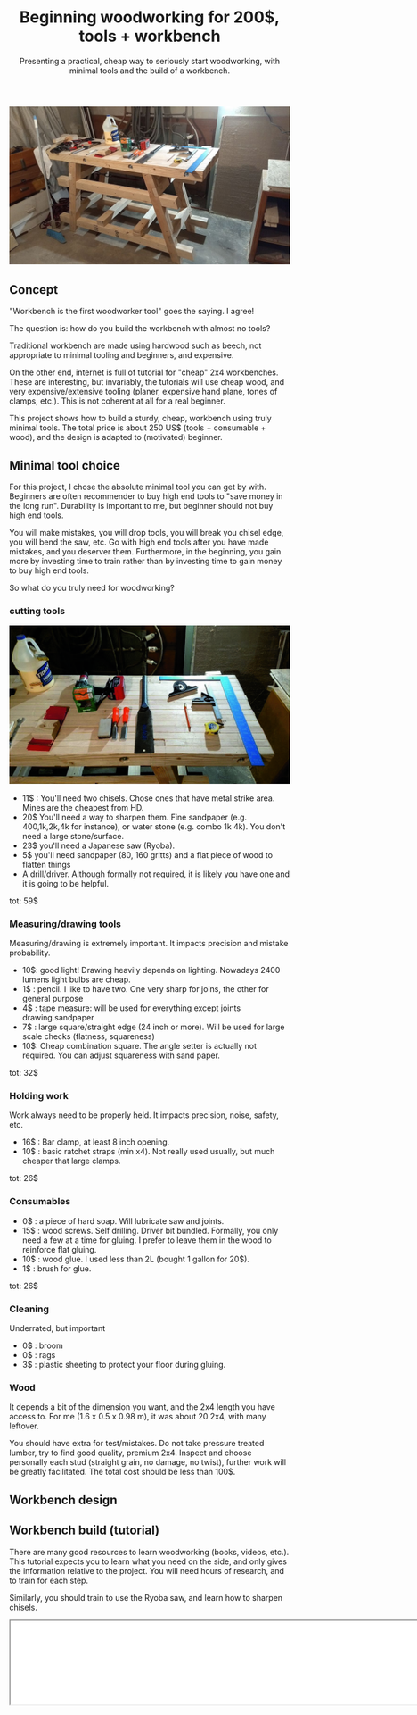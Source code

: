 ﻿---
layout: post
title: Beginning woodworking for 200$, tools + workbench
subtitle: Presenting a practical, cheap way to seriously start woodworking, with minimal tools and the build of a workbench.
tags: [woodworking, project, design]
category: woodworking
bigimg: /img/woodworking/workbench/tools/workbench_tools_full_1.jpeg
---
![workbench with tools](/img/woodworking/workbench/tools/workbench_tools_full_1.jpeg)


## Concept ##
"Workbench is the first woodworker tool" goes the saying.
I agree!

The question is: how do you build the workbench with almost no tools?

Traditional workbench are made using hardwood such as beech, 
not appropriate to minimal tooling and beginners, and expensive.

On the other end, internet is full of tutorial for "cheap" 2x4 workbenches.
These are interesting, but invariably, the tutorials will use cheap wood, and very expensive/extensive tooling (planer, expensive hand plane, tones of clamps, etc.).
This is not coherent at all for a real beginner.


This project shows how to build a sturdy, cheap, workbench using truly minimal tools.
The total price is about 250 US$ (tools + consumable + wood), and the design is adapted to (motivated) beginner.


## Minimal tool choice ##
For this project, I chose the absolute minimal tool you can get by with.
Beginners are often recommender to buy high end tools to "save money in the long run".
Durability is important to me, but beginner should not buy high end tools.

You will make mistakes, you will drop tools, you will break you chisel edge, you will bend the saw, etc.
Go with high end tools after you have made mistakes, and you deserver them.
Furthermore, in the beginning, you gain more by investing time to train rather than by investing time to gain money to buy high end tools.

So what do you truly need for woodworking?

### cutting tools ##
![Zoom tools 1](/img/woodworking/workbench/tools/workbench_tools_zoom_2.jpeg)

- 11$ : You'll need two chisels. Chose ones that have metal strike area. Mines are the cheapest from HD.
- 20$ You'll need a way to sharpen them. Fine sandpaper (e.g. 400,1k,2k,4k for instance), or water stone (e.g. combo 1k 4k). You don't need a large stone/surface.
- 23$ you'll need a Japanese saw (Ryoba). 
- 5$ you'll need sandpaper (80, 160 gritts) and a flat piece of wood to flatten things
- A drill/driver. Although formally not required, it is likely you have one and it is going to be helpful.

tot: 59$
### Measuring/drawing tools ###
Measuring/drawing is extremely important. It impacts precision and mistake probability.

- 10$: good light! Drawing heavily depends on lighting. Nowadays 2400 lumens light bulbs are cheap.
- 1$ : pencil. I like to have two. One very sharp for joins, the other for general purpose
- 4$ : tape measure: will be used for everything except joints drawing.sandpaper
- 7$ : large square/straight edge (24 inch or more). Will be used for large scale checks (flatness, squareness) 
- 10$: Cheap combination square. The angle setter is actually not required. You can adjust squareness with sand paper. 

tot: 32$
### Holding work ###
Work always need to be properly held. It impacts precision, noise, safety, etc.

- 16$ : Bar clamp, at least 8 inch opening.
- 10$ : basic ratchet straps (min x4). Not really used usually, but much cheaper that large clamps.

tot: 26$
### Consumables ###

- 0$  : a piece of hard soap. Will lubricate saw and joints.
- 15$ : wood screws. Self drilling. Driver bit bundled. Formally, you only need a few at a time for gluing. I prefer to leave them in the wood to reinforce flat gluing.
- 10$ : wood glue. I used less than 2L (bought 1 gallon for 20$).
- 1$  : brush for glue.

tot: 26$
### Cleaning ###
Underrated, but important

- 0$  : broom
- 0$  : rags
- 3$  : plastic sheeting to protect your floor during gluing.

### Wood ###
It depends a bit of the dimension you want, and the 2x4 length you have access to.
For me (1.6 x 0.5 x 0.98 m), it was about 20 2x4, with many leftover.

You should have extra for test/mistakes.
Do not take pressure treated lumber, try to find good quality, premium 2x4.
Inspect and choose personally each stud (straight grain, no damage, no twist),
further work will be greatly facilitated.
The total cost should be less than 100$.

## Workbench design ##
## Workbench build (tutorial) ##
There are many good resources to learn woodworking (books, videos, etc.).
This tutorial expects you to learn what you need on the side, and only gives the information relative to the project.
You will need hours of research, and to train for each step.

Similarly, you should train to use the Ryoba saw, and learn how to sharpen chisels.


<iframe src="./img/woodworking/workbench/building/web_gallery/index.html" width="800">
	Build image gallery.
</iframe>

